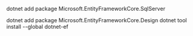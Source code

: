 dotnet add package Microsoft.EntityFrameworkCore.SqlServer

dotnet add package Microsoft.EntityFrameworkCore.Design
dotnet tool install --global dotnet-ef